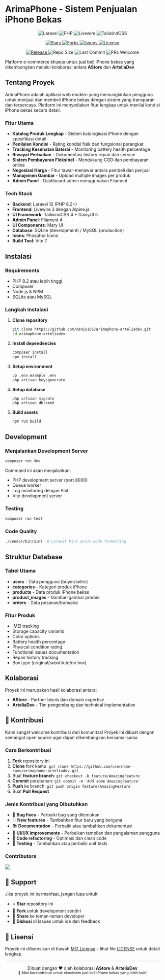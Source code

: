 # ArimaPhone - Sistem Penjualan iPhone Bekas

<p align="center">
  <img src="https://img.shields.io/badge/Laravel-12-FF2D20?style=for-the-badge&logo=laravel&logoColor=white" alt="Laravel">
  <img src="https://img.shields.io/badge/PHP-8.2+-777BB4?style=for-the-badge&logo=php&logoColor=white" alt="PHP">
  <img src="https://img.shields.io/badge/Livewire-3-4E56A6?style=for-the-badge&logo=livewire&logoColor=white" alt="Livewire">
  <img src="https://img.shields.io/badge/TailwindCSS-4-06B6D4?style=for-the-badge&logo=tailwindcss&logoColor=white" alt="TailwindCSS">
</p>

<p align="center">
  <a href="https://github.com/denis156/arimaphone-arteliadev/stargazers">
    <img src="https://img.shields.io/github/stars/denis156/arimaphone-arteliadev?style=social" alt="Stars">
  </a>
  <a href="https://github.com/denis156/arimaphone-arteliadev/fork">
    <img src="https://img.shields.io/github/forks/denis156/arimaphone-arteliadev?style=social" alt="Forks">
  </a>
  <a href="https://github.com/denis156/arimaphone-arteliadev/issues">
    <img src="https://img.shields.io/github/issues/denis156/arimaphone-arteliadev" alt="Issues">
  </a>
  <a href="https://github.com/denis156/arimaphone-arteliadev/blob/main/LICENSE">
    <img src="https://img.shields.io/github/license/denis156/arimaphone-arteliadev" alt="License">
  </a>
</p>

<p align="center">
  <a href="https://github.com/denis156/arimaphone-arteliadev/releases">
    <img src="https://img.shields.io/github/v/release/denis156/arimaphone-arteliadev?include_prereleases" alt="Release">
  </a>
  <img src="https://img.shields.io/github/repo-size/denis156/arimaphone-arteliadev" alt="Repo Size">
  <img src="https://img.shields.io/github/last-commit/denis156/arimaphone-arteliadev" alt="Last Commit">
  <img src="https://img.shields.io/badge/PRs-welcome-brightgreen.svg" alt="PRs Welcome">
</p>

Platform e-commerce khusus untuk jual beli iPhone bekas yang dikembangkan melalui kolaborasi antara **AStore** dan **ArteliaDev**.

## Tentang Proyek

ArimaPhone adalah aplikasi web modern yang memungkinkan pengguna untuk menjual dan membeli iPhone bekas dengan sistem yang transparan dan terpercaya. Platform ini menyediakan fitur lengkap untuk menilai kondisi iPhone bekas secara detail.

### Fitur Utama

- **Katalog Produk Lengkap** - Sistem katalogisasi iPhone dengan spesifikasi detail
- **Penilaian Kondisi** - Rating kondisi fisik dan fungsional perangkat
- **Tracking Kesehatan Baterai** - Monitoring battery health percentage
- **Riwayat Perbaikan** - Dokumentasi history repair dan service
- **Sistem Pembayaran Fleksibel** - Mendukung COD dan pembayaran online
- **Negosiasi Harga** - Fitur tawar-menawar antara pembeli dan penjual
- **Manajemen Gambar** - Upload multiple images per produk
- **Admin Panel** - Dashboard admin menggunakan Filament

### Tech Stack

- **Backend**: Laravel 12 (PHP 8.2+)
- **Frontend**: Livewire 3 dengan Alpine.js
- **UI Framework**: TailwindCSS 4 + DaisyUI 5
- **Admin Panel**: Filament 4
- **UI Components**: Mary UI
- **Database**: SQLite (development) / MySQL (production)
- **Icons**: Phosphor Icons
- **Build Tool**: Vite 7

## Instalasi

### Requirements
- PHP 8.2 atau lebih tinggi
- Composer
- Node.js & NPM
- SQLite atau MySQL

### Langkah Instalasi

1. **Clone repository**
   ```bash
   git clone https://github.com/denis156/arimaphone-arteliadev.git
   cd arimaphone-arteliadev
   ```

2. **Install dependencies**
   ```bash
   composer install
   npm install
   ```

3. **Setup environment**
   ```bash
   cp .env.example .env
   php artisan key:generate
   ```

4. **Setup database**
   ```bash
   php artisan migrate
   php artisan db:seed
   ```

5. **Build assets**
   ```bash
   npm run build
   ```

## Development

### Menjalankan Development Server
```bash
composer run dev
```
Command ini akan menjalankan:
- PHP development server (port 8000)
- Queue worker
- Log monitoring dengan Pail
- Vite development server

### Testing
```bash
composer run test
```

### Code Quality
```bash
./vendor/bin/pint  # Laravel Pint untuk code formatting
```

## Struktur Database

### Tabel Utama
- **users** - Data pengguna (buyer/seller)
- **categories** - Kategori produk iPhone
- **products** - Data produk iPhone bekas
- **product_images** - Gambar-gambar produk
- **orders** - Data pesanan/transaksi

### Fitur Produk
- IMEI tracking
- Storage capacity variants
- Color options
- Battery health percentage
- Physical condition rating
- Functional issues documentation
- Repair history tracking
- Box type (original/substitute/no box)

## Kolaborasi

Proyek ini merupakan hasil kolaborasi antara:

- **AStore** - Partner bisnis dan domain expertise
- **ArteliaDev** - Tim pengembang dan technical implementation

## 🤝 Kontribusi

Kami sangat welcome kontribusi dari komunitas! Proyek ini dibuat dengan semangat open source agar dapat dikembangkan bersama-sama.

### Cara Berkontribusi

1. **Fork** repository ini
2. **Clone** fork kamu: `git clone https://github.com/username-kamu/arimaphone-arteliadev.git`
3. Buat **feature branch**: `git checkout -b feature/AmazingFeature`
4. **Commit** perubahan: `git commit -m 'Add some AmazingFeature'`
5. **Push** ke branch: `git push origin feature/AmazingFeature`
6. Buat **Pull Request**

### Jenis Kontribusi yang Dibutuhkan

- 🐛 **Bug fixes** - Perbaiki bug yang ditemukan
- ✨ **New features** - Tambahkan fitur baru yang berguna
- 📚 **Documentation** - Perbaiki atau tambahkan dokumentasi
- 🎨 **UI/UX improvements** - Perbaikan tampilan dan pengalaman pengguna
- 🔧 **Code refactoring** - Optimasi dan clean code
- 🧪 **Testing** - Tambahkan atau perbaiki unit tests

### Contributors

<a href="https://github.com/denis156/arimaphone-arteliadev/graphs/contributors">
  <img src="https://contrib.rocks/image?repo=denis156/arimaphone-arteliadev" />
</a>

## 💖 Support

Jika proyek ini bermanfaat, jangan lupa untuk:

- ⭐ **Star** repository ini
- 🍴 **Fork** untuk development sendiri
- 📢 **Share** ke teman-teman developer
- 💬 **Diskusi** di Issues untuk ide dan feedback

## 📄 Lisensi

Proyek ini dilisensikan di bawah [MIT License](https://opensource.org/licenses/MIT) - lihat file [LICENSE](LICENSE) untuk detail lengkap.

---

<p align="center">
  Dibuat dengan ❤️ oleh kolaborasi <strong>AStore</strong> & <strong>ArteliaDev</strong>
  <br>
  <sub>🚀 Mari berkontribusi untuk ekosistem jual-beli iPhone bekas yang lebih baik!</sub>
</p>
